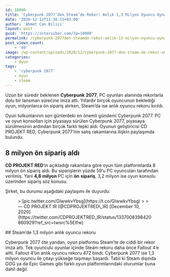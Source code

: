 ```yaml
---
id: 10000
title: 'Cyberpunk 2077’den Steam’de Rekor: Anlık 1,3 Milyon Oyuncu Oynadı'
date: '2020-12-12T11:36:31+03:00'
author: 'Ahmet Can Bilici'
layout: post
guid: 'https://intersiber.com/?p=10000'
permalink: /cyberpunk-2077den-steamde-rekor-anlik-13-milyon-oyuncu-oynadi/
post_views_count:
    - '49'
image: /wp-content/uploads/2020/12/cyberpunk-2077-den-steam-de-rekor-anlik-1-3-milyon-kisi-oynadi.jpg
categories:
    - Oyun
tags:
    - 'cyberpunk 2077'
    - oyun
    - steam
---
```


Uzun bir süredir beklenen **Cyberpunk** **2077**, PC oyunları alanında rekorlarla dolu bir lansman sürecine imza attı. Yıllardır birçok oyuncunun beklediği oyun, milyonlarca ön sipariş alırken, Steam’da ise anlık oyuncu rekoru kırıldı.

Oyun tutkunlarının son günlerdeki en önemli gündemi Cyberpunk 2077. PC ve oyun konsolları için piyasaya sürülen Cyberpunk 2077, piyasaya sürülmesinin ardından birçok farklı tepki aldı. Oyunun geliştiricisi CD PROJEKT RED, Cyberpunk 2077’nin satış rakamlarına ilişkin paylaşımda bulundu.

## 8 milyon ön sipariş aldı

**CD PROJEKT RED**’in açıkladığı rakamlara göre oyun tüm platformlarda 8 milyon ön sipariş aldı. Bu siparişlerin yüzde 59’u PC oyuncuları tarafından verilmiş. Yani **4,8 milyon** PC için **ön** **sipariş**, 3,2 milyon ise oyun konsolu üzerinden sipariş söz konusu.

Şirket, bu durumu aşağıdaki paylaşımı ile duyurdu:

<figure class="wp-block-embed-twitter wp-block-embed is-type-rich is-provider-twitter"><div class="wp-block-embed__wrapper">> [pic.twitter.com/GIwwkvYbsg](https://t.co/GIwwkvYbsg)
> 
> — CD PROJEKT IR (@CDPROJEKTRED\_IR) [December 10, 2020](https://twitter.com/CDPROJEKTRED_IR/status/1337008398420860929?ref_src=twsrc%5Etfw)

<script async="" charset="utf-8" src="https://platform.twitter.com/widgets.js"></script></div></figure>## Steam’de 1,3 milyon anlık oyuncu rekoru

Cyberpunk 2077 öte yandan, oyun platformu Steam’te de ciddi bir rekor imza attı. Tek oyunculu oyunlar içinde Steam rekoru daha önce Fallout 4’e aitti. Fallout 4’ün anlık oyuncu rekoru 472 bindi. Cyberpunk 2077 ise 1,3 milyon oyuncu ile çıtayı yükseğe taşımayı başardı. Tabii ki Steam dışında GOG ya da Epic Games gibi farklı oyun platformlarındaki oturumlar buna dahil değil.